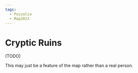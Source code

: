```yaml
---
tags:
  - Puzzalia
  - Map2023
---
```

# Cryptic Ruins

(TODO)

This may just be a feature of the map rather than a real person.


